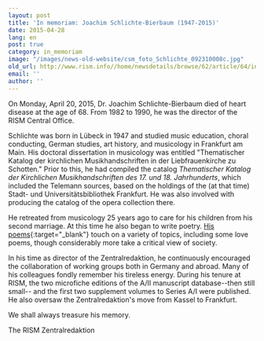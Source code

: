 ```yaml
---
layout: post
title: 'In memoriam: Joachim Schlichte-Bierbaum (1947-2015)'
date: 2015-04-28
lang: en
post: true
category: in_memoriam
image: "/images/news-old-website/csm_foto_Schlichte_092310008c.jpg"
old_url: http://www.rism.info//home/newsdetails/browse/62/article/64/in-memoriam-joachim-schlichte-bierbaum-1947-2015.html
email: ''
author: ''
---
```



On Monday, April 20, 2015, Dr. Joachim Schlichte-Bierbaum died of heart disease at the age of 68. From 1982 to 1990, he was the director of the RISM Central Office.

Schlichte was born in Lübeck in 1947 and studied music education, choral conducting, German studies, art history, and musicology in Frankfurt am Main. His doctoral dissertation in musicology was entitled "Thematischer Katalog der kirchlichen Musikhandschriften in der Liebfrauenkirche zu Schotten." Prior to this, he had compiled the catalog _Thematischer Katalog der Kirchlichen Musikhandschriften des 17. und 18. Jahrhunderts_, which included the Telemann sources, based on the holdings of the (at that time) Stadt- und Universitätsbibliothek Frankfurt. He was also involved with producing the catalog of the opera collection there.

He retreated from musicology 25 years ago to care for his children from his second marriage. At this time he also began to write poetry. [His poems](http://www.coda-karben.de/coda/g_auswahl.htm){:target="_blank"} touch on a variety of topics, including some love poems, though considerably more take a critical view of society.

In his time as director of the Zentralredaktion, he continuously encouraged the collaboration of working groups both in Germany and abroad. Many of his colleagues fondly remember his tireless energy. During his tenure at RISM, the two microfiche editions of the A/II manuscript database--then still small-- and the first two supplement volumes to Series A/I were published. He also oversaw the Zentralredaktion's move from Kassel to Frankfurt.

We shall always treasure his memory.

The RISM Zentralredaktion



